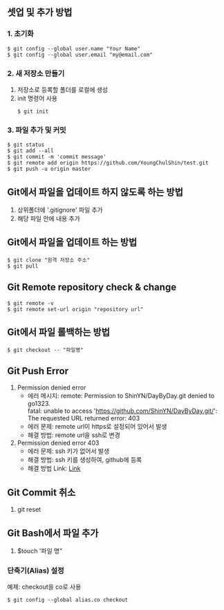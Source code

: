 ## 셋업 및 추가 방법
### 1. 초기화 
```console
$ git config --global user.name "Your Name"
$ git config --global user.email "my@email.com"
```

### 2. 새 저장소 만들기
1. 저장소로 등록할 폴더를 로컬에 생성
2. init 명령어 사용
    ```console
    $ git init
    ```
### 3. 파일 추가 및 커밋 
```console
$ git status
$ git add --all
$ git commit -m 'commit message'
$ git remote add origin https://github.com/YoungChulShin/test.git 
$ git push -u origin master
```

## Git에서 파일을 업데이트 하지 않도록 하는 방법
1. 상위폴더에 '.gitignore' 파일 추가
2. 해당 파일 안에 내용 추가<br>

## Git에서 파일을 업데이트 하는 방법
```console
$ git clone "원격 저장소 주소"
$ git pull
```

## Git Remote repository check & change
```console
$ git remote -v
$ git remote set-url origin "repository url"
```

## Git에서 파일 롤백하는 방법
```console
$ git checkout -- "파일명"
```

## Git Push Error
1. Permission denied error
    - 에러 메시지: remote: Permission to ShinYN/DayByDay.git denied to go1323. <br>fatal: unable to access 'https://github.com/ShinYN/DayByDay.git/': The requested URL returned error: 403
    - 에러 문제: remote url이 https로 설정되어 있어서 발생
    - 해결 방법: remote url을 ssh로 변경
2. Permission denied error 403
    - 에러 문제: ssh 키가 없어서 발생
    - 해결 방법: ssh 키를 생성하여, github에 등록
    - 해결 방법 Link: [Link](http://uiandwe.tistory.com/992)

## Git Commit 취소
1. git reset

## Git Bash에서 파일 추가
1. $touch '파일 명"

### 단축기(Alias) 설정
예제: checkout을 co로 사용
```console
$ git config --global alias.co checkout
```